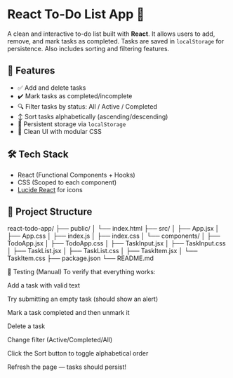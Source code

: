 # React To-Do List App 📝

A clean and interactive to-do list built with **React**. It allows users to add, remove, and mark tasks as completed. Tasks are saved in `localStorage` for persistence. Also includes sorting and filtering features.

## 🚀 Features

- ✅ Add and delete tasks
- ✔️ Mark tasks as completed/incomplete
- 🔍 Filter tasks by status: All / Active / Completed
- ↕️ Sort tasks alphabetically (ascending/descending)
- 💾 Persistent storage via `localStorage`
- 🎨 Clean UI with modular CSS

## 🛠️ Tech Stack

- React (Functional Components + Hooks)
- CSS (Scoped to each component)
- [Lucide React](https://lucide.dev) for icons

## 📁 Project Structure
react-todo-app/
├── public/
│ └── index.html
├── src/
│ ├── App.jsx
│ ├── App.css
│ ├── index.js
│ ├── index.css
│ └── components/
│ ├── TodoApp.jsx
│ ├── TodoApp.css
│ ├── TaskInput.jsx
│ ├── TaskInput.css
│ ├── TaskList.jsx
│ ├── TaskList.css
│ ├── TaskItem.jsx
│ └── TaskItem.css
├── package.json
└── README.md

🧪 Testing (Manual)
To verify that everything works:

Add a task with valid text

Try submitting an empty task (should show an alert)

Mark a task completed and then unmark it

Delete a task

Change filter (Active/Completed/All)

Click the Sort button to toggle alphabetical order

Refresh the page — tasks should persist!